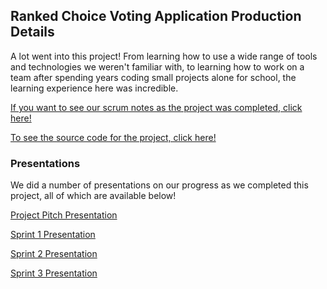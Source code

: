 ## Ranked Choice Voting Application Production Details

A lot went into this project! From learning how to use a wide range of tools and technologies we weren't familiar with, to learning how to work on a team after spending years coding small projects alone for school, the learning experience here was incredible. 


<a href="https://asmarsden.github.io/TeamMeetingNotes/">If you want to see our scrum notes as the project was completed, click here!</a>

<a href="https://github.com/asmarsden/RankedChoiceVoting">To see the source code for the project, click here!</a>



### Presentations

We did a number of presentations on our progress as we completed this project, all of which are available below!

<a href="https://drive.google.com/file/d/1Fhpp6ESock2WjYxZdLMctZkKTH4_u768/view?usp=sharing">Project Pitch Presentation</a>

<a href="https://drive.google.com/file/d/1dIMEZmiIGgAhv3Aqq28aEkx6L7XIVFd1/view?usp=sharing">Sprint 1 Presentation</a>

<a href="https://drive.google.com/file/d/1QBEyZ_v_J48Yc7SN9mxfc2EbKmaGj_99/view?usp=sharing">Sprint 2 Presentation</a>

<a href="https://docs.google.com/presentation/d/1jL0JvHHHhSv5Q8QaSVM9Ner_MBsNZZ-z/edit?usp=sharing&ouid=108192269795817801838&rtpof=true&sd=true">Sprint 3 Presentation</a>
